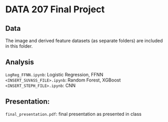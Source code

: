 # DATA 207 Final Project 

## Data

The image and derived feature datasets (as separate folders) are included in this folder. 

## Analysis

`LogReg_FFNN.ipynb`: Logistic Regression, FFNN <br/>
`<INSERT_SUVASS_FILE>.ipynb`: Random Forest, XGBoost <br/>
`<INSERT_STEPH_FILE>.ipynb`: CNN <br/>

## Presentation: 

`final_presentation.pdf`: final presentation as presented in class 